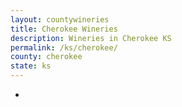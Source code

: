 ```yaml
---
layout: countywineries
title: Cherokee Wineries
description: Wineries in Cherokee KS
permalink: /ks/cherokee/
county: cherokee
state: ks
---
```

-
